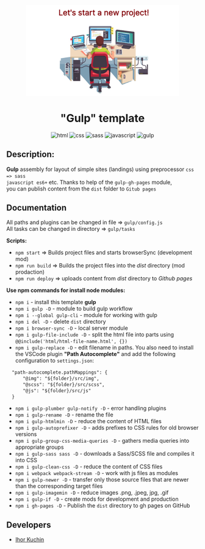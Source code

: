 <p align="center">
  <img src="readme-title.png" width="400" alt="Title">
</p>

<h1 align="center">
  "Gulp" template
</h1>

<p align="center">
  <img src="https://img.shields.io/badge/-html-red" alt="html">
  <img src="https://img.shields.io/badge/-css-blue" alt="css">
  <img src="https://img.shields.io/badge/-sass/scss-violet" alt="sass">
  <img src="https://img.shields.io/badge/-javascript-yellow" alt="javascript">
  <img src="https://img.shields.io/badge/-gulp-darkred" alt="gulp"> <br>
</p>

## Description:

**Gulp** assembly for layout of simple sites (landings) using preprocessor `css => sass` <br>
`javascript es6+` etc. Thanks to help of the `gulp-gh-pages` module, <br>
you can publish content from the `dist` folder to `Gitub pages`

## Documentation

All paths and plugins can be changed in file => `gulp/config.js`<br>
All tasks can be changed in directory => `gulp/tasks`<br>

**Scripts:**
* `npm start` => Builds project files and starts browserSync (development mod)
* `npm run build` => Builds the project files into the *dist* directory (mod prodaction)
* `npm run deploy` => uploads content from *dist* directory to *Github pages*

**Use npm commands for install node modules:**
- `npm i` - install this template **gulp**
- `npm i gulp -D` - module to build gulp workflow
- `npm i --global gulp-cli` - module for working with gulp
- `npm i del -D` - delete `dist` directory
- `npm i browser-sync -D` - local server module
- `npm i gulp-file-include -D` - split the html file into parts using `@@include('html/html-file-name.html', {})`
- `npm i gulp-replace -D` - edit filename in paths. You also need to install the VSCode plugin **"Path Autocomplete"** and add the following configuration to `settings.json`:
```
  "path-autocomplete.pathMappings": {
      "@img": "${folder}/src/img",
      "@scss": "${folder}/src/scss",
      "@js": "${folder}/src/js"
  }
```
- `npm i gulp-plumber gulp-notify -D` - error handling plugins
- `npm i gulp-rename -D` - rename the file
- `npm i gulp-htmlmin -D` - reduce the content of HTML files
- `npm i gulp-autoprefixer -D` - adds prefixes to CSS rules for old browser versions
- `npm i gulp-group-css-media-queries -D` - gathers media queries into appropriate groups
- `npm i gulp-sass sass -D` - downloads a Sass/SCSS file and compiles it into CSS
- `npm i gulp-clean-css -D` - reduce the content of CSS files
- `npm i webpack webpack-stream -D` - work with js files as modules
- `npm i gulp-newer -D` - transfer only those source files that are newer than the corresponding target files
- `npm i gulp-imagemin -D` - reduce images .png, .jpeg, jpg, .gif
- `npm i gulp-if -D` - create mods for development and production
- `npm i gh-pages -D` - Publish the `dist` directory to gh pages on GitHub

## Developers

- [Ihor Kuchin](https://github.com/ik-web)
